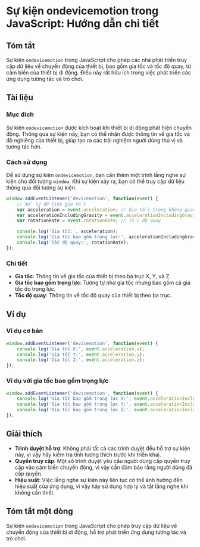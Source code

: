 <!--
Meta Description: # Sự kiện ondevicemotion trong JavaScript: Hướng dẫn chi tiết ## Tóm tắt Sự kiện `ondevicemotion` trong JavaScript cho phép các nhà phát triển truy cậ...
Meta Keywords: tốc, gia, event, kiện, bao
-->

# Sự kiện ondevicemotion trong JavaScript: Hướng dẫn chi tiết

## Tóm tắt
Sự kiện `ondevicemotion` trong JavaScript cho phép các nhà phát triển truy cập dữ liệu về chuyển động của thiết bị, bao gồm gia tốc và tốc độ quay, từ cảm biến của thiết bị di động. Điều này rất hữu ích trong việc phát triển các ứng dụng tương tác và trò chơi.

## Tài liệu

### Mục đích
Sự kiện `ondevicemotion` được kích hoạt khi thiết bị di động phát hiện chuyển động. Thông qua sự kiện này, bạn có thể nhận được thông tin về gia tốc và độ nghiêng của thiết bị, giúp tạo ra các trải nghiệm người dùng thú vị và tương tác hơn.

### Cách sử dụng
Để sử dụng sự kiện `ondevicemotion`, bạn cần thêm một trình lắng nghe sự kiện cho đối tượng `window`. Khi sự kiện xảy ra, bạn có thể truy cập dữ liệu thông qua đối tượng sự kiện.

```javascript
window.addEventListener('devicemotion', function(event) {
    // Xử lý dữ liệu gia tốc
    var acceleration = event.acceleration; // Gia tốc trong không gian
    var accelerationIncludingGravity = event.accelerationIncludingGravity; // Gia tốc bao gồm trọng lực
    var rotationRate = event.rotationRate; // Tốc độ quay

    console.log('Gia tốc:', acceleration);
    console.log('Gia tốc bao gồm trọng lực:', accelerationIncludingGravity);
    console.log('Tốc độ quay:', rotationRate);
});
```

### Chi tiết
- **Gia tốc**: Thông tin về gia tốc của thiết bị theo ba trục X, Y, và Z.
- **Gia tốc bao gồm trọng lực**: Tương tự như gia tốc nhưng bao gồm cả gia tốc do trọng lực.
- **Tốc độ quay**: Thông tin về tốc độ quay của thiết bị theo ba trục.

## Ví dụ

### Ví dụ cơ bản
```javascript
window.addEventListener('devicemotion', function(event) {
    console.log('Gia tốc X:', event.acceleration.x);
    console.log('Gia tốc Y:', event.acceleration.y);
    console.log('Gia tốc Z:', event.acceleration.z);
});
```

### Ví dụ với gia tốc bao gồm trọng lực
```javascript
window.addEventListener('devicemotion', function(event) {
    console.log('Gia tốc bao gồm trọng lực X:', event.accelerationIncludingGravity.x);
    console.log('Gia tốc bao gồm trọng lực Y:', event.accelerationIncludingGravity.y);
    console.log('Gia tốc bao gồm trọng lực Z:', event.accelerationIncludingGravity.z);
});
```

## Giải thích
- **Trình duyệt hỗ trợ**: Không phải tất cả các trình duyệt đều hỗ trợ sự kiện này, vì vậy hãy kiểm tra tính tương thích trước khi triển khai.
- **Quyền truy cập**: Một số trình duyệt yêu cầu người dùng cấp quyền truy cập vào cảm biến chuyển động, vì vậy cần đảm bảo rằng người dùng đã cấp quyền.
- **Hiệu suất**: Việc lắng nghe sự kiện này liên tục có thể ảnh hưởng đến hiệu suất của ứng dụng, vì vậy hãy sử dụng hợp lý và tắt lắng nghe khi không cần thiết.

## Tóm tắt một dòng
Sự kiện `ondevicemotion` trong JavaScript cho phép truy cập dữ liệu về chuyển động của thiết bị di động, hỗ trợ phát triển ứng dụng tương tác và trò chơi.